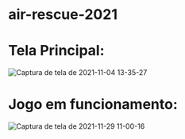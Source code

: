 # air-rescue-2021


# Tela Principal:
![Captura de tela de 2021-11-04 13-35-27](https://user-images.githubusercontent.com/68260255/140380960-264f0bf6-28a5-4143-98b5-97912a769143.png)

# Jogo em funcionamento:
![Captura de tela de 2021-11-29 11-00-16](https://user-images.githubusercontent.com/68260255/143881517-730b1bd6-aecf-4a64-bf28-f28f1c37cd33.png)
